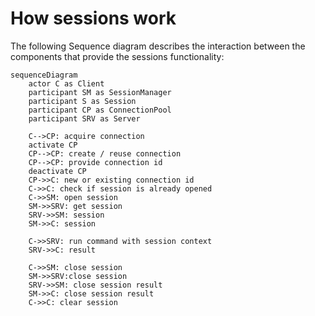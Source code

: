# How sessions work

The following Sequence diagram describes the interaction between the components that provide the sessions functionality:

``` mermaid
sequenceDiagram
    actor C as Client
    participant SM as SessionManager    
    participant S as Session
    participant CP as ConnectionPool
    participant SRV as Server
    
    C-->CP: acquire connection
    activate CP
    CP-->CP: create / reuse connection
    CP-->CP: provide connection id
    deactivate CP
    CP->>C: new or existing connection id    
    C->>C: check if session is already opened
    C->>SM: open session
    SM->>SRV: get session
    SRV->>SM: session
    SM->>C: session
        
    C->>SRV: run command with session context
    SRV->>C: result
    
    C->>SM: close session
    SM->>SRV:close session
    SRV->>SM: close session result
    SM->>C: close session result
    C->>C: clear session
```